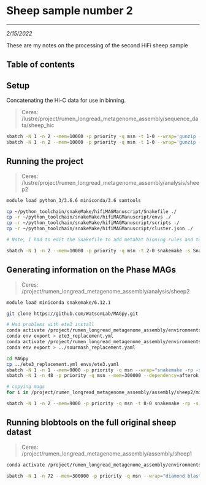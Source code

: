 # Sheep sample number 2
---
*2/15/2022*

These are my notes on the processing of the second HiFi sheep sample

## Table of contents


## Setup

Concatenating the Hi-C data for use in binning.

> Ceres: /lustre/project/rumen_longread_metagenome_assembly/sequence_data/sheep_hic

```bash
sbatch -N 1 -n 2 --mem=10000 -p priority -q msn -t 1-0 --wrap='gunzip -c *_R1_001.fastq.gz > combined_sheep2_hic.R1.fastq'
sbatch -N 1 -n 2 --mem=10000 -p priority -q msn -t 1-0 --wrap='gunzip -c *_R2_001.fastq.gz > combined_sheep2_hic.R2.fastq'
```

## Running the project

> Ceres: /lustre/project/rumen_longread_metagenome_assembly/analysis/sheep2

```bash
module load python_3/3.6.6 miniconda/3.6 samtools

cp ~/python_toolchain/snakeMake/hifiMAGManuscript/Snakefile ./
cp -r ~/python_toolchain/snakeMake/hifiMAGManuscript/envs ./
cp -r ~/python_toolchain/snakeMake/hifiMAGManuscript/scripts ./
cp -r ~/python_toolchain/snakeMake/hifiMAGManuscript/cluster.json ./

# Note, I had to edit the Snakefile to add metabat binning rules and to add other necessary parameters

sbatch -N 1 -n 2 --mem=10000 -p priority -q msn -t 2-0 snakemake -s Snakefile --cluster-config cluster.json --cluster "sbatch -N 1 --ntasks-per-node={cluster.ntasks-per-node} --mem={cluster.mem} -p priority -q msn -o {cluster.stdout} -t 2-0" -p --use-conda --jobs 250 --verbose --latency-wait 40
```

## Generating information on the Phase MAGs

> Ceres: /project/rumen_longread_metagenome_assembly/analysis/sheep2

```bash
module load miniconda snakemake/6.12.1

git clone https://github.com/WatsonLab/MAGpy.git

# Had problems with ete3 install
conda activate /project/rumen_longread_metagenome_assembly/environments/ete3
conda env export > ete3_replacement.yml
conda activate /project/rumen_longread_metagenome_assembly/environments/sourmash
conda env export > ../sourmash_replacement.yaml

cd MAGpy
cp ../ete3_replacement.yml envs/ete3.yaml
sbatch -N 1 -n 1 --mem=9000 -p priority -q msn --wrap="snakemake -rp -s MAGpy --cores 1 --use-conda test"
sbatch -N 1 -n 48 -p priority -q msn --mem=300000 --dependency=afterok:7763667 --wrap="rm -rf magpy_dbs; snakemake -rp -s MAGpy --cores 48 --use-conda setup"

# copying mags
for i in /project/rumen_longread_metagenome_assembly/assembly/sheep2/microbial_genomes/smith_sheep_63_new_rerun_clusters/*.fasta; do name=`basename $i | cut -d'.' -f1`; echo $name; cp $i mags/$name.fa; done

sbatch -N 1 -n 2 --mem=9000 -p priority -q msn -t 8-0 snakemake -rp -s MAGpy --use-conda all --cluster "sbatch -N 1 --ntasks-per-node=16 --mem=100000 -p priority -q msn -t 8-0" --jobs 100
```

## Running blobtools on the full original sheep datast

> Ceres: /project/rumen_longread_metagenome_assembly/assembly/sheep1

```bash
conda activate /project/rumen_longread_metagenome_assembly/environments/blobtools

sbatch -N 1 -n 72 --mem=300000 -p priority -q msn --wrap="diamond blastx --threads 72 --query edges.fasta --max-target-seqs 1 --db /project/rumen_longread_metagenome_assembly/binaries/blobtools/data/uniprot_referenceproteomes_202202.dmnd --evalue 1e-25 --outfmt 6 --tmpdir /project/rumen_longread_metagenome_assembly/assembly/sheep1/temp  --out edges.vs.uniprot.out"
```